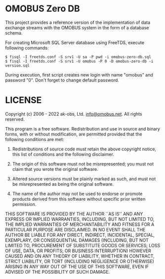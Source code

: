 # OMOBUS Zero DB

This project provides a reference version of the implementation 
of data exchange streams with the OMOBUS system in the form of 
a database schema.

For creating Microsoft SQL Server database using FreeTDS, execute
following commands:

    $ fisql -I freetds.conf -S srv1 -U sa -P pwd -i omobus-zero-db.sql
    $ fisql -I freetds.conf -S srv1 -U omobus -P 0 -D omobus-zero-db -i version.sql

During execution, first script creates new login with name "omobus"
and password "0". Don't forget to change default password.


# LICENSE

Copyright (c) 2006 - 2022 ak-obs, Ltd. <info@omobus.net>.
All rights reserved.

This program is a free software. Redistribution and use in source
and binary forms, with or without modification, are permitted provided
that the following conditions are met:

1. Redistributions of source code must retain the above copyright
   notice, this list of conditions and the following disclaimer.

2. The origin of this software must not be misrepresented; you must
   not claim that you wrote the original software.

3. Altered source versions must be plainly marked as such, and must
   not be misrepresented as being the original software.

4. The name of the author may not be used to endorse or promote
   products derived from this software without specific prior written
   permission.

THIS SOFTWARE IS PROVIDED BY THE AUTHOR ``AS IS'' AND ANY EXPRESS
OR IMPLIED WARRANTIES, INCLUDING, BUT NOT LIMITED TO, THE IMPLIED
WARRANTIES OF MERCHANTABILITY AND FITNESS FOR A PARTICULAR PURPOSE
ARE DISCLAIMED.  IN NO EVENT SHALL THE AUTHOR BE LIABLE FOR ANY
DIRECT, INDIRECT, INCIDENTAL, SPECIAL, EXEMPLARY, OR CONSEQUENTIAL
DAMAGES (INCLUDING, BUT NOT LIMITED TO, PROCUREMENT OF SUBSTITUTE
GOODS OR SERVICES; LOSS OF USE, DATA, OR PROFITS; OR BUSINESS
INTERRUPTION) HOWEVER CAUSED AND ON ANY THEORY OF LIABILITY,
WHETHER IN CONTRACT, STRICT LIABILITY, OR TORT (INCLUDING
NEGLIGENCE OR OTHERWISE) ARISING IN ANY WAY OUT OF THE USE OF THIS
SOFTWARE, EVEN IF ADVISED OF THE POSSIBILITY OF SUCH DAMAGE.
